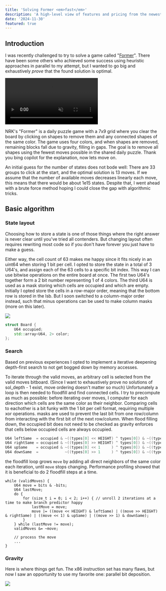 ```yaml
---
title: 'Solving Former <em>fast</em>'
description: 'A high-level view of features and pricing from the newest and best online text to speech generators on the market'
date: '2024-11-30'
featured: true
---
```


<script>
	import { base } from '$app/paths';
</script>

## Introduction

I was recently challenged to try to solve a game called "[Former](https://www.nrk.no/spill/former-1.17105310)". There have been some others who achieved some success using heuristic approaches in parallel to my attempt, but I wanted to go big and exhaustively *prove* that the found solution is optimal.

<video src="former/former.mp4" autoplay muted loop></video>

NRK's "Former" is a daily puzzle game with a 7x9 grid where you clear the board by clicking on shapes to remove them and any connected shapes of the same color. The game uses four colors, and when shapes are removed, remaining blocks fall due to gravity, filling in gaps. The goal is to remove all shapes using the fewest moves possible in the shared daily puzzle. Thank you bing copilot for the explanation, now lets move on.

An initial guess for the number of states does not bode well: There are 33 groups to click at the start, and the optimal solution is 13 moves. If we assume that the number of available moves decreases linearly each move, this means that there would be about 1e15 states. Despite that, I went ahead with a brute force method hoping I could close the gap with algorithmic tricks.

## Basic algorithm
### State layout
Choosing how to store a state is one of those things where the right answer is never clear until you've tried all contenders. But changing layout often requires rewriting most code so if you don't have forever you just have to make a guess.

Either way, the cell count of 63 makes me happy since it fits nicely in an uint64 when storing 1 bit per cell.
I opted to store the state in a total of 3 U64's, and assign each of the 63 cells to a specific bit index. This way I can use bitwise operations on the entire board at once.
The first two U64's together form a 2 bit number representing 1 of 4 colors. The third U64 is used as a mask storing which cells are occupied and which are empty. Initially I opted store the cells in a row-major order, meaning that the bottom row is stored in the lsb. But I soon switched to a column-major order instead, such that minus operations can be used to make column masks (more on this later).

<img src="former/bit_order.png"/>

```cpp
struct Board {
	U64 occupied;
	std::array<U64, 2> color;
};
```

### Search
Based on previous experiences I opted to implement a iterative deepening depth-first search to not get bogged down by memory accesses.

To iterate through the valid moves, an arbitrary cell is selected from the valid moves bitboard. (Since I want to exhaustively prove no solutions of sol_depth - 1 exist, move ordering doesn't matter so much) Unfortunately a loop is then needed to floodfill and find connected cells. I try to precompute as much as possible: before iterating over moves, I computer for each direction which cells are the same color as their neighbor. Comparing cells to eachother is a bit funky with the 1 bit per cell format, requiring multiple xor operations. masks are used to prevent the last bit from one row/column from interacting with the first bit of the next row/column. When flood filling down, the occupied bit does not need to be checked as gravity enforces that cells below occupied cells are always occupied.

```cpp
U64 leftSame  = occupied & ~((types[0] << HEIGHT) ^ types[0]) & ~((types[1] << HEIGHT) ^ types[1]) & ~MASK_LEFT;
U64 rightSame = occupied & ~((types[0] >> HEIGHT) ^ types[0]) & ~((types[1] >> HEIGHT) ^ types[1]) & ~MASK_RIGHT;
U64 upSame    = occupied & ~((types[0] << 1     ) ^ types[0]) & ~((types[1] << 1     ) ^ types[1]) & ~MASK_BOTTOM;
U64 downSame  =            ~((types[0] >> 1     ) ^ types[0]) & ~((types[1] >> 1     ) ^ types[1]) & ~MASK_TOP;
```

the floodfill loop grows `move` by adding all direct neighbors of the same color each iteration, until `move` stops changing. Performance profiling showed that it is beneficial to do 2 floodfill steps at a time.
```
while (validMoves) {
	U64 move = bits & -bits;
	U64 lastMove;
	do {
		for (size_t i = 0; i < 2; i++) { // unroll 2 iterations at a time to make branch predictor happy
			lastMove = move;
			move |= ((move << HEIGHT) & leftSame) | ((move >> HEIGHT) & rightSame) | ((move << 1) & upSame) | ((move >> 1) & downSame);
		}
	} while (lastMove != move);
	validMoves &= ~move;
	
	// process the move
	...
}
```

### Gravity
Here is where things get fun. The x86 instruction set has many flaws, but now I saw an opportunity to use my favorite one: parallel bit deposition.

<img src="../pdep.gif"/>
